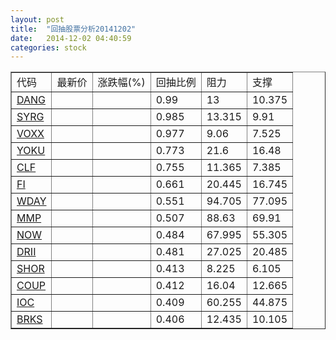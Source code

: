```yaml
---
layout: post
title:  "回抽股票分析20141202"
date:   2014-12-02 04:40:59
categories: stock
---
```

<script type="text/javascript">
var stockList = []
stockList.push('gb_dang');
stockList.push('gb_syrg');
stockList.push('gb_voxx');
stockList.push('gb_yoku');
stockList.push('gb_clf');
stockList.push('gb_fi');
stockList.push('gb_wday');
stockList.push('gb_mmp');
stockList.push('gb_now');
stockList.push('gb_drii');
stockList.push('gb_shor');
stockList.push('gb_coup');
stockList.push('gb_ioc');
stockList.push('gb_brks');
</script>
<table border="1">
 <tr>
 <td>代码</td>
 <td>最新价</td>
 <td>涨跌幅(%)</td>
 <td>回抽比例</td>
 <td>阻力</td>
 <td>支撑</td>
</tr>
  <tr id="dang">
  <td><a href="http://stock.finance.sina.com.cn/usstock/quotes/DANG.html" target="_blank">DANG</a></td><td></td><td></td><td>0.99</td><td>13</td><td>10.375</td></tr>
  <tr id="syrg">
  <td><a href="http://stock.finance.sina.com.cn/usstock/quotes/SYRG.html" target="_blank">SYRG</a></td><td></td><td></td><td>0.985</td><td>13.315</td><td>9.91</td></tr>
  <tr id="voxx">
  <td><a href="http://stock.finance.sina.com.cn/usstock/quotes/VOXX.html" target="_blank">VOXX</a></td><td></td><td></td><td>0.977</td><td>9.06</td><td>7.525</td></tr>
  <tr id="yoku">
  <td><a href="http://stock.finance.sina.com.cn/usstock/quotes/YOKU.html" target="_blank">YOKU</a></td><td></td><td></td><td>0.773</td><td>21.6</td><td>16.48</td></tr>
  <tr id="clf">
  <td><a href="http://stock.finance.sina.com.cn/usstock/quotes/CLF.html" target="_blank">CLF</a></td><td></td><td></td><td>0.755</td><td>11.365</td><td>7.385</td></tr>
  <tr id="fi">
  <td><a href="http://stock.finance.sina.com.cn/usstock/quotes/FI.html" target="_blank">FI</a></td><td></td><td></td><td>0.661</td><td>20.445</td><td>16.745</td></tr>
  <tr id="wday">
  <td><a href="http://stock.finance.sina.com.cn/usstock/quotes/WDAY.html" target="_blank">WDAY</a></td><td></td><td></td><td>0.551</td><td>94.705</td><td>77.095</td></tr>
  <tr id="mmp">
  <td><a href="http://stock.finance.sina.com.cn/usstock/quotes/MMP.html" target="_blank">MMP</a></td><td></td><td></td><td>0.507</td><td>88.63</td><td>69.91</td></tr>
  <tr id="now">
  <td><a href="http://stock.finance.sina.com.cn/usstock/quotes/NOW.html" target="_blank">NOW</a></td><td></td><td></td><td>0.484</td><td>67.995</td><td>55.305</td></tr>
  <tr id="drii">
  <td><a href="http://stock.finance.sina.com.cn/usstock/quotes/DRII.html" target="_blank">DRII</a></td><td></td><td></td><td>0.481</td><td>27.025</td><td>20.485</td></tr>
  <tr id="shor">
  <td><a href="http://stock.finance.sina.com.cn/usstock/quotes/SHOR.html" target="_blank">SHOR</a></td><td></td><td></td><td>0.413</td><td>8.225</td><td>6.105</td></tr>
  <tr id="coup">
  <td><a href="http://stock.finance.sina.com.cn/usstock/quotes/COUP.html" target="_blank">COUP</a></td><td></td><td></td><td>0.412</td><td>16.04</td><td>12.665</td></tr>
  <tr id="ioc">
  <td><a href="http://stock.finance.sina.com.cn/usstock/quotes/IOC.html" target="_blank">IOC</a></td><td></td><td></td><td>0.409</td><td>60.255</td><td>44.875</td></tr>
  <tr id="brks">
  <td><a href="http://stock.finance.sina.com.cn/usstock/quotes/BRKS.html" target="_blank">BRKS</a></td><td></td><td></td><td>0.406</td><td>12.435</td><td>10.105</td></tr>
</table>
